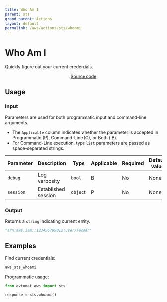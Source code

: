 ```yaml
---
title: Who Am I
parent: sts
grand_parent: Actions
layout: default
permalink: /aws/actions/sts/whoami
---
```


# Who Am I

Quickly figure out your current credentials.<br/>

<p align="center">
   <a href="https://github.com/avtomat-hub/avtomat-aws/tree/main/avtomat_aws/sts/whoami.py">Source code</a>
</p>

## Usage

### Input

Parameters are used for both programmatic input and command-line arguments.<br/>

- The `Applicable` column indicates whether the parameter is accepted in Programmatic (P), Command-Line (C), or Both (
  B).<br/>
- For Command-Line execution, type `list` parameters are passed as space-separated strings.

| Parameter       | Description         | Type     | Applicable | Required | Default value |
|-----------------|---------------------|----------|------------|----------|---------------|
| `debug`         | Log verbosity       | `bool`   | B          | No       | None          |
| `session`       | Established session | `object` | P          | No       | None          |

### Output

Returns a `string` indicating current entity.
```python
"arn:aws:iam::123456789012:user/FooBar"
```

## Examples

Find current credentials:

```bash
aws_sts_whoami
```

Programmatic usage:

```python
from avtomat_aws import sts

response = sts.whoami()
```